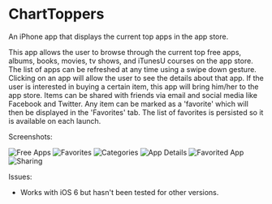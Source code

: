 ChartToppers
============

An iPhone app that displays the current top apps in the app store.

This app allows the user to browse through the current top free apps, albums, books, movies, tv shows, and iTunesU courses on the app store. The list of apps can be refreshed at any time using a swipe down gesture. Clicking on an app will allow the user to see the details about that app. If the user is interested in buying a certain item, this app will bring him/her to the app store. Items can be shared with friends via email and social media like Facebook and Twitter. Any item can be marked as a 'favorite' which will then be displayed in the 'Favorites' tab. The list of favorites is persisted so it is available on each launch. 

Screenshots:

![Free Apps](https://raw.github.com/vgaonkar/ChartToppers/master/freeApps.png)
![Favorites](https://raw.github.com/vgaonkar/ChartToppers/master/favorites.png)
![Categories](https://raw.github.com/vgaonkar/ChartToppers/master/categories.png)
![App Details](https://raw.github.com/vgaonkar/ChartToppers/master/appDetails.png)
![Favorited App](https://raw.github.com/vgaonkar/ChartToppers/master/favoritedapp.png)
![Sharing](https://raw.github.com/vgaonkar/ChartToppers/master/sharing.png)

Issues:
- Works with iOS 6 but hasn't been tested for other versions.
